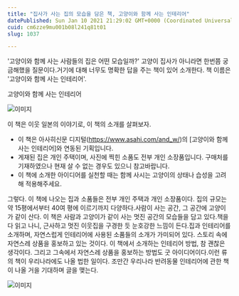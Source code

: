 ```yaml
---
title: "집사가 사는 집의 모습을 담은 책, 고양이와 함께 사는 인테리어"
datePublished: Sun Jan 10 2021 21:29:02 GMT+0000 (Coordinated Universal Time)
cuid: cm6zze9mu001b08l241q81t01
slug: 1037

---
```



'고양이와 함께 사는 사람들의 집은 어떤 모습일까?' 고양이 집사가 아니라면 한번쯤 궁금해했을 질문이다.거기에 대해 너무도 명확한 답을 주는 책이 있어 소개한다. 책 이름은 '고양이와 함께 사는 인테리어'.

고양이와 함께 사는 인테리어

![이미지](https://cdn.hashnode.com/res/hashnode/image/upload/v1739248070341/7dbc4ccc-e42d-4e83-91ea-f38e5c58176e.jpeg)

이 책은 이웃 일본의 이야기로, 이 책의 소개를 살펴보자.

- 이 책은 아사히신문 디지털(https://www.asahi.com/and_w/)의 [고양이와 함께 사는 인테리어]와 연동된 기획입니다.
- 게재된 집은 개인 주택이며, 사진에 찍힌 소품도 전부 개인 소장품입니다. 구매처를 기재하였으나 현재 살 수 없는 경우도 있으니 참고바랍니다.
- 이 책에 소개한 아이디어를 실천할 때는 함께 사시는 고양이의 상태나 습성을 고려해 적용해주세요.

그렇다. 이 책에 나오는 집과 소품들은 전부 개인 주택과 개인 소장품이다. 집의 규모는 약 15평에서부터 40여 평에 이르기까지 다양하다.사람이 사는 공간, 그 공간에 고양이가 같이 산다. 이 책은 사람과 고양이가 같이 사는 멋진 공간의 모습들을 담고 있다.책을 다 읽고 나니, 근사하고 멋진 이웃집을 구경한 듯 눈호강한 느낌이 든다.집과 인테리어를 소개하며, 자연스럽게 인테리어에 사용된 소품들의 소개가 가미되어 있다. 스토리 속에 자연스레 상품을 홍보하고 있는 것이다. 이 책에서 소개하는 인테리어 방법, 참 괜찮은 생각이다. 그리고 그속에서 자연스레 상품을 홍보하는 방법도 굿 아이디어이다.이런 류의 책이 우리나라에도 나올 법한 일이다. 조만간 우리나라 반려동물 인테리어에 관한 책이 나올 거을 기대하며 글을 맺는다.

![이미지](https://cdn.hashnode.com/res/hashnode/image/upload/v1739248071520/84c3e5eb-b507-4a48-b7f4-c1ce59eb84b5.jpeg)